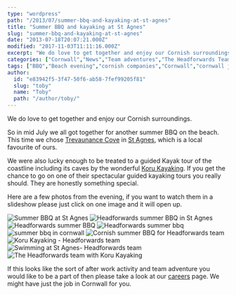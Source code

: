 ```yaml
---
type: "wordpress"
path: "/2013/07/summer-bbq-and-kayaking-at-st-agnes"
title: "Summer BBQ and kayaking at St Agnes"
slug: "summer-bbq-and-kayaking-at-st-agnes"
date: "2013-07-18T20:07:21.000Z"
modified: "2017-11-03T11:11:16.000Z"
excerpt: "We do love to get together and enjoy our Cornish surroundings. So in mid July we all got together for another summer BBQ on the beach. This time we chose Trevaunance Cove in St Agnes, which is a local favourite of ours. We were also lucky enough to be treated to a guided Kayak tour …"
categories: ["Cornwall","News","Team adventures","The Headforwards Team"]
tags: ["BBQ","Beach evening","cornish companies","Cornwall","cornwall jobs","jobs in cornwall","koru","koru kayaking","software careers","software careers cornwall","software companies","software company uk","st agnes","st agnes cornwall","summer bbq","trevaunance cove","work activities"]
author:
  id: "e83942f5-3f47-50f6-ab58-7fef99205f81"
  slug: "toby"
  name: "Toby"
  path: "/author/toby/"
---
```

We do love to get together and enjoy our Cornish surroundings.

So in mid July we all got together for another summer BBQ on the beach. This time we chose [Trevaunance Cove](http://www.cornwall-online.co.uk/carrick/stagnes-trevaunancecove.asp) in [St Agnes](http://www.nationaltrust.org.uk/st-agnes-and-chapel-porth/), which is a local favourite of ours.

We were also lucky enough to be treated to a guided Kayak tour of the coastline including its caves by the wonderful [Koru Kayaking](http://korukayaking.co.uk/). If you get the chance to go on one of their spectacular guided kayaking tours you really should. They are honestly something special.

Here are a few photos from the evening, if you want to watch them in a slideshow please just click on one image and it will open up.


<section class="gallery">


![Summer BBQ at St Agnes](/wp-content/uploads/2014/01/ST-Agnes-122.jpg)
![Headforwards summer BBQ in St Agnes](/wp-content/uploads/2014/01/St-Agnes-12.jpg)
![Headforwards summer BBQ](/wp-content/uploads/2014/01/St-Agnes-31.jpg)
![Headforwards summer bbq](/wp-content/uploads/2014/01/st-Agnes18.jpg)
![summer bbq in cornwall](/wp-content/uploads/2014/01/St-Agnes-17.jpg)
![Cornish summer BBQ for Headforwards team](/wp-content/uploads/2014/01/St-Agnes-19.jpg)
![Koru Kayaking - Headforwards team ](/wp-content/uploads/2014/01/St-Agnes-91.jpg)
![Swimming at St Agnes- Headforwards team ](/wp-content/uploads/2014/01/St-Agnes22.jpg)
![The Headforwards team with Koru Kayaking ](/wp-content/uploads/2014/01/St-Agnes-101.jpg)

</section>



If this looks like the sort of after work activity and team adventure you would like to be a part of then please take a look at our [careers](http://www.headforwards.com/careers/) page. We might have just the job in Cornwall for you.
